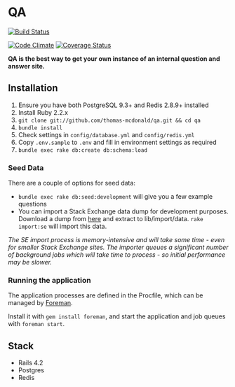 # QA

[![Build Status](https://semaphoreci.com/api/v1/projects/44e6f8cb-334f-44ef-80eb-a15e915a383a/255594/badge.svg)](https://semaphoreci.com/thomas-mcdonald/qa)


[![Code Climate](https://codeclimate.com/github/thomas-mcdonald/qa.png)](https://codeclimate.com/github/thomas-mcdonald/qa) [![Coverage Status](https://coveralls.io/repos/thomas-mcdonald/qa/badge.png?branch=master)](https://coveralls.io/r/thomas-mcdonald/qa)

**QA is the best way to get your own instance of an internal question and answer site.**

## Installation

1. Ensure you have both PostgreSQL 9.3+ and Redis 2.8.9+ installed
2. Install Ruby 2.2.x
3. `git clone git://github.com/thomas-mcdonald/qa.git && cd qa`
4. `bundle install`
5. Check settings in `config/database.yml` and `config/redis.yml`
6. Copy `.env.sample` to `.env` and fill in environment settings as required
7. `bundle exec rake db:create db:schema:load`

### Seed Data

There are a couple of options for seed data:

* `bundle exec rake db:seed:development` will give you a few example questions
* You can import a Stack Exchange data dump for development purposes. Download a dump from [here](https://archive.org/download/stackexchange) and extract to lib/import/data. `rake import:se` will import this data.

*The SE import process is memory-intensive and will take some time - even for smaller Stack Exchange sites. The importer queues a significant number of background jobs which will take time to process - so initial performance may be slower.*

### Running the application

The application processes are defined in the Procfile, which can be managed by [Foreman](https://ddollar.github.io/foreman/).

Install it with `gem install foreman`, and start the application and job queues with `foreman start`.

## Stack

* Rails 4.2
* Postgres
* Redis
